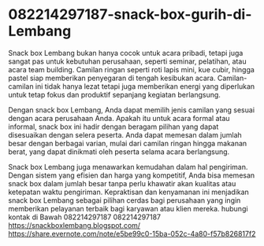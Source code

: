 # 082214297187-snack-box-gurih-di-Lembang
Snack box Lembang bukan hanya cocok untuk acara pribadi, tetapi juga sangat pas untuk kebutuhan perusahaan, seperti seminar, pelatihan, atau acara team building. Camilan ringan seperti roti lapis mini, kue cubir, hingga pastel siap memberikan penyegaran di tengah kesibukan acara. Camilan-camilan ini tidak hanya lezat tetapi juga memberikan energi yang diperlukan untuk tetap fokus dan produktif sepanjang kegiatan berlangsung.

Dengan snack box Lembang, Anda dapat memilih jenis camilan yang sesuai dengan acara perusahaan Anda. Apakah itu untuk acara formal atau informal, snack box ini hadir dengan beragam pilihan yang dapat disesuaikan dengan selera peserta. Anda dapat memesan dalam jumlah besar dengan berbagai varian, mulai dari camilan ringan hingga makanan berat, yang dapat dinikmati oleh peserta selama acara berlangsung.

Snack box Lembang juga menawarkan kemudahan dalam hal pengiriman. Dengan sistem yang efisien dan harga yang kompetitif, Anda bisa memesan snack box dalam jumlah besar tanpa perlu khawatir akan kualitas atau ketepatan waktu pengiriman. Kepraktisan dan kenyamanan ini menjadikan snack box Lembang sebagai pilihan cerdas bagi perusahaan yang ingin memberikan pelayanan terbaik bagi karyawan atau klien mereka.
hubungi kontak di Bawah
082214297187
082214297187
https://snackboxlembang.blogspot.com/
https://share.evernote.com/note/e5be99c0-15ba-052c-4a80-f57b826817f2

